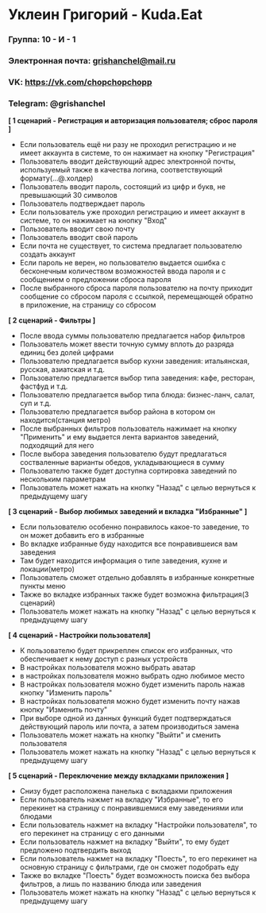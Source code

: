 # Уклеин Григорий - Kuda.Eat

### Группа: 10 - И - 1
### Электронная почта: grishanchel@mail.ru
### VK: https://vk.com/chopchopchopp
### Telegram: @grishanchel

**[ 1 сценарий - Регистрация и авторизация пользователя; сброс пароля ]**

* Если пользователь ещё ни разу не проходил регистрацию и не имеет аккаунта в системе, то он нажимает на кнопку "Регистрация"
* Пользователь вводит действующий адрес электронной почты, используемый также в качества логина, соответствующий формату(...@.холдер)
* Пользователь вводит пароль, состоящий из цифр и букв, не превышающий 30 символов
* Пользователь подтверждает пароль
* Если пользователь уже проходил регистрацию и имеет аккаунт в системе, то он нажимает на кнопку "Вход"
* Пользователь вводит свою почту
* Пользователь вводит свой пароль
* Если почта не существует, то система предлагает пользователю создать аккаунт
* Если пароль не верен, но пользователю выдается ошибка с бесконечным количеством возможностей ввода пароля и с сообщением о предложении сброса пароля
* После выбранного сброса пароля пользователю на почту приходит сообщение со сбросом пароля с ссылкой, перемещающей обратно в приложение, на страницу со сбросом


**[ 2 сценарий - Фильтры ]**

* После ввода суммы пользователю предлагается набор фильтров
* Пользователь может ввести точную сумму вплоть до разряда единиц без долей цифрами
* Пользователю предлагается выбор кухни заведения: итальянская, русская, азиатская и т.д.
* Пользователю предлагается выбор типа заведения: кафе, ресторан, фастфуд и т.д.
* Пользователю предлагается выбор типа блюда: бизнес-ланч, салат, суп и т.д.
* Пользователю предлагается выбор района в котором он находится(станция метро)
* После выбранных фильтров пользователь нажимает на кнопку "Применить" и ему выдается лента вариантов заведений, подходящий для него
* После выбора заведения пользователю будут предлагаться состваленные варианты обедов, укладывающиеся в сумму
* Пользователю также будет доступна сортировка заведений по нескольким параметрам
* Пользователь может нажать на кнопку "Назад" с целью вернуться к предыдущему шагу


**[ 3 сценарий - Выбор любимых заведений и вкладка "Избранные" ]**

* Если пользователю особенно понравилось какое-то заведение, то он может добавить его в избранные
* Во вкладке избранные буду находится все понравившеися вам заведения
* Там будет находится информация о типе заведения, кухне и локации(метро)
* Пользователь сможет отдельно добавлять в избранные конкретные пункты меню
* Также во вкладке избранных также будет возможна фильтрация(3 сценарий)
* Пользователь может нажать на кнопку "Назад" с целью вернуться к предыдущему шагу


**[ 4 сценарий - Настройки пользователя]**

* К пользователю будет прикреплен список его избранных, что обеспечивает к нему доступ с разных устройств
* В настройках пользователя можно выбрать аватар
* в настройках пользователя можно выбрать одно любимое место
* В настройках пользователя можно будет изменить пароль нажав кнопку "Изменить пароль"
* В настройках пользователя можно будет изменить почту нажав кнопку "Изменить почту"
* При выборе одной из данных функций будет подтверждаться действующий пароль или почта, а затем производиться замена
* Пользователь может нажать на кнопку "Выйти" и сменить пользователя
* Пользователь может нажать на кнопку "Назад" с целью вернуться к предыдущему шагу


**[ 5 сценарий - Переключение между вкладками приложения ]**

* Снизу будет расположена панелька с вкладакми приложения
* Если пользователь нажмет на вкладку "Избранные", то его перекинет на страницу с понравившемися ему заведениями или блюдами
* Если пользователь нажмет на вкладку "Настройки пользователя", то его перекинет на страницу с его данными
* Если пользователь нажмет на вкладку "Выйти", то ему будет предложено подтвердить выход
* Если пользователь нажмет на вкладку "Поесть", то его перекинет на основную страницу с фильтрами, где он сможет подобрать еду
* Также во вкладке "Поесть" будет возможность поиска без выбора фильтров, а лишь по названию блюда или заведения
* Пользователь может нажать на кнопку "Назад" с целью вернуться к предыдущему шагу



